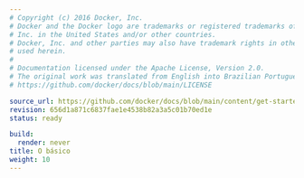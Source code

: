 ```yaml
---
# Copyright (c) 2016 Docker, Inc.
# Docker and the Docker logo are trademarks or registered trademarks of Docker,
# Inc. in the United States and/or other countries.
# Docker, Inc. and other parties may also have trademark rights in other terms
# used herein.
#
# Documentation licensed under the Apache License, Version 2.0.
# The original work was translated from English into Brazilian Portuguese.
# https://github.com/docker/docs/blob/main/LICENSE

source_url: https://github.com/docker/docs/blob/main/content/get-started/docker-concepts/the-basics/_index.md
revision: 656d1a871c6837fae1e4538b82a3a5c01b70ed1e
status: ready

build:
  render: never
title: O básico
weight: 10
---
```

